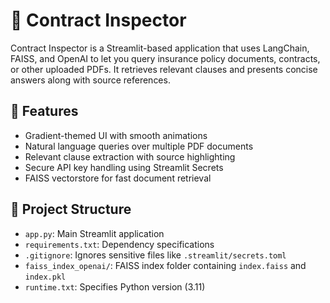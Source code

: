 # 📄 Contract Inspector
Contract Inspector is a Streamlit-based application that uses LangChain, FAISS, and OpenAI to let you query insurance policy documents, contracts, or other uploaded PDFs.
It retrieves relevant clauses and presents concise answers along with source references.

## 🚀 Features
- Gradient-themed UI with smooth animations
- Natural language queries over multiple PDF documents
- Relevant clause extraction with source highlighting
- Secure API key handling using Streamlit Secrets
- FAISS vectorstore for fast document retrieval

## 📂 Project Structure
- `app.py`: Main Streamlit application
- `requirements.txt`: Dependency specifications
- `.gitignore`: Ignores sensitive files like `.streamlit/secrets.toml`
- `faiss_index_openai/`: FAISS index folder containing `index.faiss` and `index.pkl`
- `runtime.txt`: Specifies Python version (3.11)
